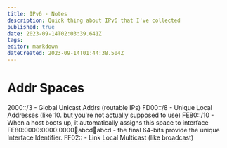 ```yaml
---
title: IPv6 - Notes
description: Quick thing about IPv6 that I've collected
published: true
date: 2023-09-14T02:03:39.641Z
tags: 
editor: markdown
dateCreated: 2023-09-14T01:44:38.504Z
---
```


# Addr Spaces

2000::/3 - Global Unicast Addrs (routable IPs)
FD00::/8 - Unique Local Addresses  (like 10. but you're not actually supposed to use)
FE80::/10 - When a host boots up, it automatically assigns this space to interface
FE80:0000:0000:0000:abcd:abcd:abcd:abcd - the final 64-bits provide the unique Interface Identifier.
FF02:: - Link Local Multicast (like broadcast)
